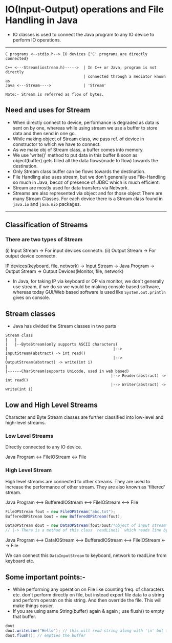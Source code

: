 # IO(Input-Output) operations and File Handling in Java

* IO classes is used to connect the Java program to any IO device to perform IO operations.

---

```
C programs <--stdio.h--> IO devices {'C' programs are directly connected}

C++ <---Stream(iostream.h)----->  | In C++ or Java, program is not directly 
                                  | connected through a mediator known as
Java <---Stream---->              | 'Stream'

Note:- Stream is referred as flow of bytes.
```

## Need and uses for Stream

* When directly connect to device, performance is degraded as data is sent on by one, whereas while using stream we use a buffer to store data and then send in one go.
* While making object of Stream class, we pass ref. of device in constructor to which we have to connect.
* As we make obj of Stream class, a buffer comes into memory.
* We use 'write()' method to put data in this buffer & soon as object(buffer) gets filled all the data flows(made to flow) towards the destination.
* Only Stream class buffer can be flows towards the destination.
* File Handling also uses stream, but we don't generally use File-Handling so much in Java, becoz of presence of JDBC which is much efficient.
* Stream are mostly used for data transfers via Network.
* Streams are also represented via object and for those object There are many Stream Classes. For each device there is a Stream class found in `java.io` and `java.nio` packages.

---

##  Classification of Streams

### There are two types of Stream

(i) Input Stream -> For input devices connectn.
(ii) Output Stream -> For output device connectn.

IP devices(keyboard, file, network) -> Input Stream -> Java Program -> Output Stream -> Output Devices(Monitor, file, network)

* In Java, for taking IP via keyboard or OP via monitor, we don't generally use stream, if we do so we would be making console based software, whereas today GUI/Web based software is used like `System.out.println` gives on console.

## Stream classes

* Java has divided the Stream classes in two parts

```
Stream class
|   |
|   |--ByteStream(only supports ASCII characters)
|                                              |--> InputStream(abstract) -> int read()
|                                              |--> OutputStream(abstract) -> write(int i)
|
|------CharStream(supports Unicode, used in web based)
                                              |--> Reader(abstract) -> int read()
                                              |--> Writer(abstract) -> write(int i)

```

## Low and High Level Streams

Character and Byte Stream classes are further classified into low-level and high-level streams.

### Low Level Streams
Directly connected to any IO device.

Java Program <-> FileIOStream <-> File

### High Level Stream

High level streams are connected to other streams. They are used to increase the performance of other stream. They are also known as 'filtered' stream.

Java Program <--> BufferedIOStream <--> FileIOStream <--> File

```java
FileOPStream fout = new FileOPStream("abc.txt");
BufferedOPStream bout = new BufferedOPStream(fout);

DataOPStream dout = new DataOPStream(fout/bout/*object of input stream*/);
// |-> There is a method of this class `readLine()` which reads line by line. 
```

Java Program <--> DataIOStream <--> BufferedIOStream <--> FileIOStream <--> File

We can connect this `DataInputStream` to keyboard, network to readLine from keyboard etc.


## Some important points:-

* While performing any operation on File like counting freq. of characters etc. don't perform directly on file, but instead export file data to a string and perform operatn on this string. And then override the file. This will make things easier.
* If you are using same String(buffer) again & again ; use flush() to empty that buffer.

```java
dout
dout.writeLine("Hello"); // this will read string along with '\n' but transfer only "Hello" leaving "\n" in buffer.
dout.flush(); // empties the buffer
```
